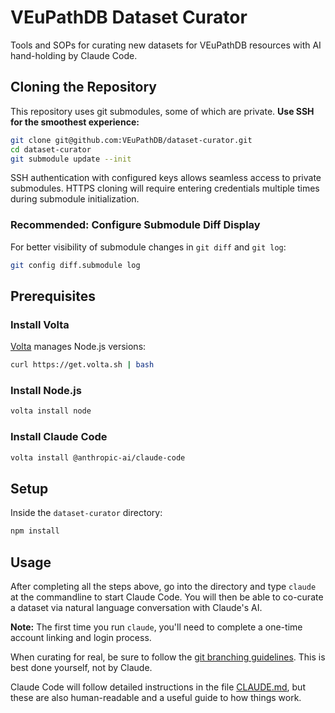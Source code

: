 # VEuPathDB Dataset Curator

Tools and SOPs for curating new datasets for VEuPathDB resources with AI hand-holding by Claude Code.

## Cloning the Repository

This repository uses git submodules, some of which are private. **Use SSH for the smoothest experience:**

```bash
git clone git@github.com:VEuPathDB/dataset-curator.git
cd dataset-curator
git submodule update --init
```

SSH authentication with configured keys allows seamless access to private submodules. HTTPS cloning will require entering credentials multiple times during submodule initialization.

### Recommended: Configure Submodule Diff Display

For better visibility of submodule changes in `git diff` and `git log`:

```bash
git config diff.submodule log
```

## Prerequisites

### Install Volta

[Volta](https://volta.sh/) manages Node.js versions:

```bash
curl https://get.volta.sh | bash
```

### Install Node.js

```bash
volta install node
```

### Install Claude Code

```bash
volta install @anthropic-ai/claude-code
```

## Setup

Inside the `dataset-curator` directory:

```bash
npm install
```

## Usage

After completing all the steps above, go into the directory and type
`claude` at the commandline to start Claude Code. You will then be able to
co-curate a dataset via natural language conversation with Claude's AI.

**Note:** The first time you run `claude`, you'll need to complete a one-time account linking and login process.

When curating for real, be sure to follow the [git branching guidelines](docs/curator-branching.md).
This is best done yourself, not by Claude.

Claude Code will follow detailed instructions in the file
[CLAUDE.md](./CLAUDE.md), but these are also human-readable and a
useful guide to how things work.
